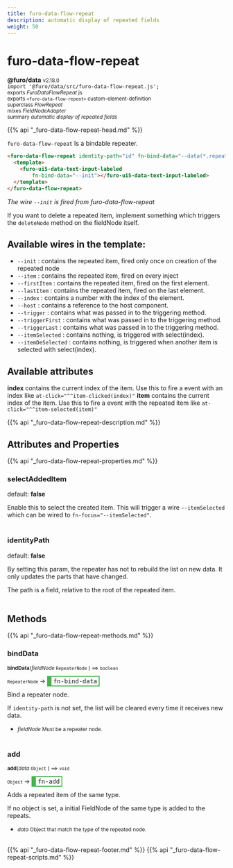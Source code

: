 ```yaml
---
title: furo-data-flow-repeat
description: automatic display of repeated fields
weight: 50
---
```


# furo-data-flow-repeat
**@furo/data** <small>v2.18.0</small>
<br>`import '@furo/data/src/furo-data-flow-repeat.js';`<small>
<br>exports *FuroDataFlowRepeat* js
<br>exports `<furo-data-flow-repeat>` custom-element-definition
<br>superclass *FlowRepeat*
<br> mixes *FieldNodeAdapter*</small>
<br><small>summary *automatic display of repeated fields*</small>

{{% api "_furo-data-flow-repeat-head.md" %}}

`furo-data-flow-repeat` Is a bindable repeater.


 ```html
 <furo-data-flow-repeat identity-path="id" fn-bind-data="--data(*.repeaterfield)">
   <template>
     <furo-ui5-data-text-input-labeled
         fn-bind-data="--init"></furo-ui5-data-text-input-labeled>
   </template>
 </furo-data-flow-repeat>
 ```
 *The wire `--init` is fired from furo-data-flow-repeat*

 If you want to delete a repeated item, implement something which triggers the `deleteNode` method on the fieldNode itself.

 ## Available wires in the template:

-  `--init` : contains the repeated item, fired only once on creation of the repeated node
-  `--item` : contains the repeated item, fired on every inject
-  `--firstItem` : contains the repeated item, fired on the first element.
-  `--lastItem` : contains the repeated item, fired on the last element.
-  `--index` : contains a number with the index of the element.
-  `--host` : contains a reference to the host component.
-  `--trigger` : contains what was passed in to the triggering method.
-  `--triggerFirst` : contains what was passed in to the triggering method.
-  `--triggerLast` : contains what was passed in to the triggering method.
-  `--itemSelected` : contains nothing, is triggered with select(index).
-  `--itemDeSelected` : contains nothing, is triggered when another item is selected with select(index).

## Available attributes
**index** contains the current index of the item. Use this to fire a event with an index like `at-click="^^item-clicked(index)"`
**item** contains the current index of the item. Use this to fire a event with the repeated item like `at-click="^^item-selected(item)"`

{{% api "_furo-data-flow-repeat-description.md" %}}


## Attributes and Properties
{{% api "_furo-data-flow-repeat-properties.md" %}}






### **selectAddedItem**
default: **false**</small>

Enable this to select the created item. This will trigger a wire `--itemSelected` which can be wired to
`fn-focus="--itemSelected"`.
<br><br>

### **identityPath**
default: **false**</small>

By setting this param, the repeater has not to rebuild the list on new data. It only updates the parts that have changed.

The path is a field, relative to the root of the repeated item.
<br><br>




















## Methods
{{% api "_furo-data-flow-repeat-methods.md" %}}


### **bindData**
<small>**bindData**(*fieldNode* `RepeaterNode` ) ⟹ `boolean`</small>

<small>`RepeaterNode` </small> →
<span  style="border-width:2px 2px 2px 10px; border-style: solid;border-color:  rgb(76, 175, 80);font-family:monospace; padding:2px 4px;">fn-bind-data</span>

Bind a repeater node.

If `identity-path` is not set, the list will be cleared every time it receives new data.

- <small>*fieldNode* Must be a repeater node.</small>
<br><br>


### **add**
<small>**add**(*data* `Object` ) ⟹ `void`</small>

<small>`Object` </small> →
<span  style="border-width:2px 2px 2px 10px; border-style: solid;border-color:  rgb(76, 175, 80);font-family:monospace; padding:2px 4px;">fn-add</span>

Adds a repeated item of the same type.

If  no object is set, a initial FieldNode of the same type is added to the repeats.

- <small>*data* Object that match the type of the repeated node.</small>
<br><br>

























{{% api "_furo-data-flow-repeat-footer.md" %}}
{{% api "_furo-data-flow-repeat-scripts.md" %}}
